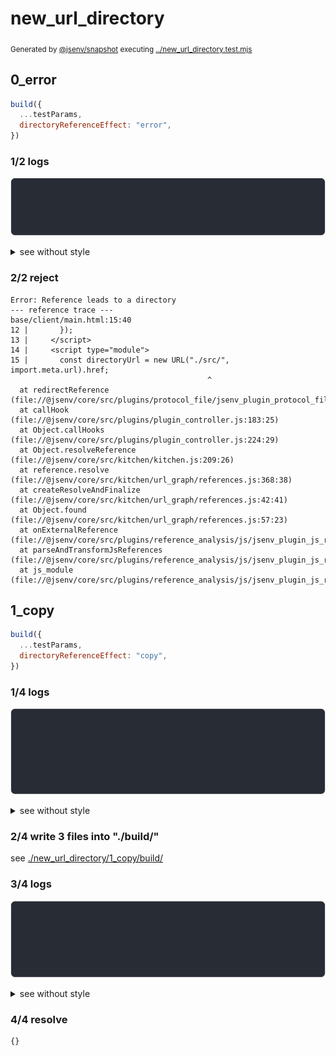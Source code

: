 # new_url_directory

<sub>
  Generated by <a href="https://github.com/jsenv/core/tree/main/packages/independent/snapshot">@jsenv/snapshot</a> executing <a href="../new_url_directory.test.mjs">../new_url_directory.test.mjs</a>
</sub>

## 0_error

```js
build({
  ...testParams,
  directoryReferenceEffect: "error",
})
```

### 1/2 logs

![img](new_url_directory/0_error/log_group.svg)

<details>
  <summary>see without style</summary>

```console

build "./main.html"
⠋ generate source graph
✖ failed to generate source graph

```

</details>


### 2/2 reject

```console
Error: Reference leads to a directory
--- reference trace ---
base/client/main.html:15:40
12 |       });
13 |     </script>
14 |     <script type="module">
15 |       const directoryUrl = new URL("./src/", import.meta.url).href;
                                            ^
  at redirectReference (file://@jsenv/core/src/plugins/protocol_file/jsenv_plugin_protocol_file.js:138:27)
  at callHook (file://@jsenv/core/src/plugins/plugin_controller.js:183:25)
  at Object.callHooks (file://@jsenv/core/src/plugins/plugin_controller.js:224:29)
  at Object.resolveReference (file://@jsenv/core/src/kitchen/kitchen.js:209:26)
  at reference.resolve (file://@jsenv/core/src/kitchen/url_graph/references.js:368:38)
  at createResolveAndFinalize (file://@jsenv/core/src/kitchen/url_graph/references.js:42:41)
  at Object.found (file://@jsenv/core/src/kitchen/url_graph/references.js:57:23)
  at onExternalReference (file://@jsenv/core/src/plugins/reference_analysis/js/jsenv_plugin_js_reference_analysis.js:102:44)
  at parseAndTransformJsReferences (file://@jsenv/core/src/plugins/reference_analysis/js/jsenv_plugin_js_reference_analysis.js:150:7)
  at js_module (file://@jsenv/core/src/plugins/reference_analysis/js/jsenv_plugin_js_reference_analysis.js:22:18)
```

## 1_copy

```js
build({
  ...testParams,
  directoryReferenceEffect: "copy",
})
```

### 1/4 logs

![img](new_url_directory/1_copy/log_group.svg)

<details>
  <summary>see without style</summary>

```console

build "./main.html"
⠋ generate source graph
✔ generate source graph (done in <X> second)
⠋ generate build graph
✔ generate build graph (done in <X> second)
⠋ write files in build directory

```

</details>


### 2/4 write 3 files into "./build/"

see [./new_url_directory/1_copy/build/](./new_url_directory/1_copy/build/)

### 3/4 logs

![img](new_url_directory/1_copy/log_group_1.svg)

<details>
  <summary>see without style</summary>

```console
✔ write files in build directory (done in <X> second)
--- build files ---  
- html : 1 (746 B / 91 %)
- js   : 1 (22 B / 3 %)
- other: 2 (55 B / 6 %)
- total: 4 (823 B / 100 %)
--------------------
```

</details>


### 4/4 resolve

```js
{}
```